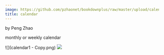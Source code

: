 ```yaml
---
image: https://github.com/pzhaonet/bookdownplus/raw/master/upload/calendar/showcase/cover.png
title: calendar
---
```


by Peng Zhao

monthly or weekly calendar

<!--more-->

![](calendar1 - Copy.png)
![](cover.png)

